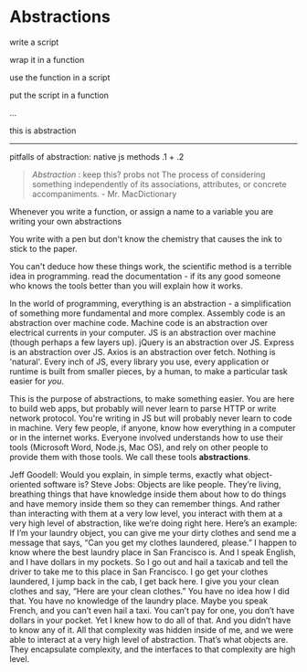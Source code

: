 # Abstractions

write a script

wrap it in a function

use the function in a script

put the script in a function 

...

this is abstraction

___

pitfalls of abstraction:
	native js methods
	.1 + .2


> _Abstraction_ :  keep this?  probs not
The process of considering something independently of its associations, attributes, or concrete accompaniments.   - Mr. MacDictionary


Whenever you write a function, or assign a name to a variable you are writing your own abstractions

You write with a pen but don't know the chemistry that causes the ink to stick to the paper.  

You can't deduce how these things work, the scientific method is a terrible idea in programming.  read the documentation - if its any good someone who knows the tools better than you will explain how it works.

In the world of programming, everything is an abstraction - a simplification of something more fundamental and more complex.  Assembly code is an abstraction over machine code. Machine code is an abstraction over electrical currents in your computer. JS is an abstraction over machine (though perhaps a few layers up).  jQuery is an abstraction over JS.  Express is an abstraction over JS. Axios is an abstraction over fetch. Nothing is 'natural'.  Every inch of JS, every library you use, every application or runtime is built from smaller pieces, by a human, to make a particular task easier for _you_.

This is the purpose of abstractions, to make something easier.  You are here to build web apps, but probably will never learn to parse HTTP or write network protocol.  You're writing in JS but will probably never learn to code in machine.  Very few people, if anyone, know how everything in a computer or in the internet works.  Everyone involved understands how to use their tools (Microsoft Word, Node.js, Mac OS), and rely on other people to provide them with those tools.  We call these tools __abstractions__.




Jeff Goodell: Would you explain, in simple terms, exactly what object-oriented software is?
Steve Jobs: Objects are like people. They’re living, breathing things that have knowledge inside them about how to do things and have memory inside them so they can remember things. And rather than interacting with them at a very low level, you interact with them at a very high level of abstraction, like we’re doing right here.
Here’s an example: If I’m your laundry object, you can give me your dirty clothes and send me a message that says, “Can you get my clothes laundered, please.” I happen to know where the best laundry place in San Francisco is. And I speak English, and I have dollars in my pockets. So I go out and hail a taxicab and tell the driver to take me to this place in San Francisco. I go get your clothes laundered, I jump back in the cab, I get back here. I give you your clean clothes and say, “Here are your clean clothes.”
You have no idea how I did that. You have no knowledge of the laundry place. Maybe you speak French, and you can’t even hail a taxi. You can’t pay for one, you don’t have dollars in your pocket. Yet I knew how to do all of that. And you didn’t have to know any of it. All that complexity was hidden inside of me, and we were able to interact at a very high level of abstraction. That’s what objects are. They encapsulate complexity, and the interfaces to that complexity are high level.